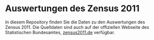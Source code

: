 Auswertungen des Zensus 2011
============================

In diesem Repository finden Sie die Daten zu den Auswertungen des Zensus
2011. Die Quelldaten sind auch auf der offiziellen Webseite des 
Statistischen Bundesamtes,
[zensus2011.de](https://www.zensus2011.de/DE/Home/home_node.html) 
verfügbar.


